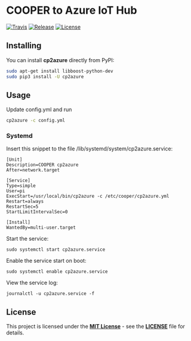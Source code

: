 # COOPER to Azure IoT Hub

[![Travis](https://img.shields.io/travis/hardwario/cp2azure/master.svg)](https://travis-ci.org/hardwario/cp2azure)
[![Release](https://img.shields.io/github/release/hardwario/cp2azure.svg)](https://github.com/hardwario/cp2azure/releases)
[![License](https://img.shields.io/github/license/hardwario/cp2azure.svg)](https://github.com/hardwario/cp2azure/blob/master/LICENSE)

## Installing

You can install **cp2azure** directly from PyPI:

```sh
sudo apt-get install libboost-python-dev
sudo pip3 install -U cp2azure
```

## Usage

Update config.yml and run

```sh
cp2azure -c config.yml
```

### Systemd

Insert this snippet to the file /lib/systemd/system/cp2azure.service:
```
[Unit]
Description=COOPER cp2azure
After=network.target

[Service]
Type=simple
User=pi
ExecStart=/usr/local/bin/cp2azure -c /etc/cooper/cp2azure.yml
Restart=always
RestartSec=5
StartLimitIntervalSec=0

[Install]
WantedBy=multi-user.target
```

Start the service:

    sudo systemctl start cp2azure.service

Enable the service start on boot:

    sudo systemctl enable cp2azure.service

View the service log:

    journalctl -u cp2azure.service -f

## License

This project is licensed under the [**MIT License**](https://opensource.org/licenses/MIT/) - see the [**LICENSE**](LICENSE) file for details.
